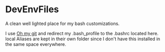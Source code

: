# DevEnvFiles
A clean well lighted place for my bash customizations. 

I use [Oh my git](https://github.com/arialdomartini/oh-my-git) and redirect my .bash_profile to the .bashrc located here. 
local Aliases are kept in their own folder since I don't have this installed in the same space everywhere. 
